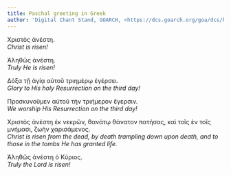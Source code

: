 ```yaml
---
title: Paschal greeting in Greek
author: 'Digital Chant Stand, GOARCH, <https://dcs.goarch.org/goa/dcs/h/s/2025/04/20/li/gr-en/index.html>'
---
```


Χριστὸς ἀνέστη.  
*Christ is risen!*

Ἀληθῶς ἀνέστη.  
*Truly He is risen!*

Δόξα τῇ ἁγίᾳ αὐτοῦ τριημέρῳ ἐγέρσει.  
*Glory to His holy Resurrection on the third day!*

Προσκυνοῦμεν αὐτοῦ τὴν τριήμερον ἔγερσιν.  
*We worship His Resurrection on the third day!*

Χριστὸς ἀνέστη ἐκ νεκρῶν, θανάτῳ θάνατον πατήσας, καὶ τοῖς ἐν τοῖς μνήμασι, ζωὴν χαρισάμενος.  
*Christ is risen from the dead, by death trampling down upon death, and to those in the tombs He has granted life.*

Ἀληθῶς ἀνέστη ὁ Κύριος.  
*Truly the Lord is risen!*
